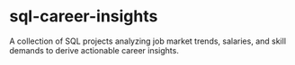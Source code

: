 # sql-career-insights
A collection of SQL projects analyzing job market trends, salaries, and skill demands to derive actionable career insights.
